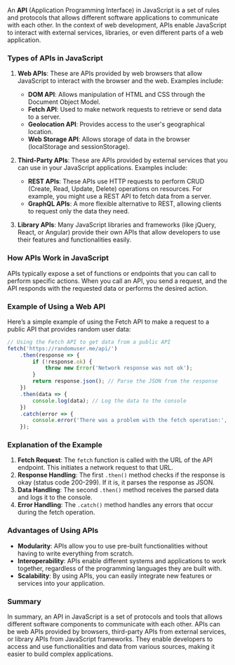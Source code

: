 An **API** (Application Programming Interface) in JavaScript is a set of rules and protocols that allows different software applications to communicate with each other. In the context of web development, APIs enable JavaScript to interact with external services, libraries, or even different parts of a web application.

### Types of APIs in JavaScript

1. **Web APIs**: These are APIs provided by web browsers that allow JavaScript to interact with the browser and the web. Examples include:
   - **DOM API**: Allows manipulation of HTML and CSS through the Document Object Model.
   - **Fetch API**: Used to make network requests to retrieve or send data to a server.
   - **Geolocation API**: Provides access to the user's geographical location.
   - **Web Storage API**: Allows storage of data in the browser (localStorage and sessionStorage).

2. **Third-Party APIs**: These are APIs provided by external services that you can use in your JavaScript applications. Examples include:
   - **REST APIs**: These APIs use HTTP requests to perform CRUD (Create, Read, Update, Delete) operations on resources. For example, you might use a REST API to fetch data from a server.
   - **GraphQL APIs**: A more flexible alternative to REST, allowing clients to request only the data they need.

3. **Library APIs**: Many JavaScript libraries and frameworks (like jQuery, React, or Angular) provide their own APIs that allow developers to use their features and functionalities easily.

### How APIs Work in JavaScript

APIs typically expose a set of functions or endpoints that you can call to perform specific actions. When you call an API, you send a request, and the API responds with the requested data or performs the desired action.

### Example of Using a Web API

Here’s a simple example of using the Fetch API to make a request to a public API that provides random user data:

```javascript
// Using the Fetch API to get data from a public API
fetch('https://randomuser.me/api/')
    .then(response => {
        if (!response.ok) {
            throw new Error('Network response was not ok');
        }
        return response.json(); // Parse the JSON from the response
    })
    .then(data => {
        console.log(data); // Log the data to the console
    })
    .catch(error => {
        console.error('There was a problem with the fetch operation:', error);
    });
```

### Explanation of the Example

1. **Fetch Request**: The `fetch` function is called with the URL of the API endpoint. This initiates a network request to that URL.
2. **Response Handling**: The first `.then()` method checks if the response is okay (status code 200-299). If it is, it parses the response as JSON.
3. **Data Handling**: The second `.then()` method receives the parsed data and logs it to the console.
4. **Error Handling**: The `.catch()` method handles any errors that occur during the fetch operation.

### Advantages of Using APIs

- **Modularity**: APIs allow you to use pre-built functionalities without having to write everything from scratch.
- **Interoperability**: APIs enable different systems and applications to work together, regardless of the programming languages they are built with.
- **Scalability**: By using APIs, you can easily integrate new features or services into your application.

### Summary

In summary, an API in JavaScript is a set of protocols and tools that allows different software components to communicate with each other. APIs can be web APIs provided by browsers, third-party APIs from external services, or library APIs from JavaScript frameworks. They enable developers to access and use functionalities and data from various sources, making it easier to build complex applications.
